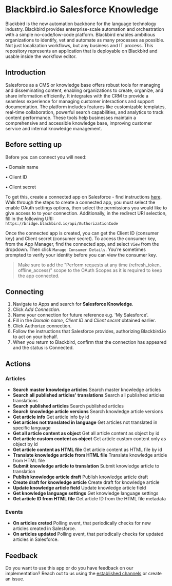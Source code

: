 # Blackbird.io Salesforce Knowledge

Blackbird is the new automation backbone for the language technology industry. Blackbird provides enterprise-scale automation and orchestration with a simple no-code/low-code platform. Blackbird enables ambitious organizations to identify, vet and automate as many processes as possible. Not just localization workflows, but any business and IT process. This repository represents an application that is deployable on Blackbird and usable inside the workflow editor.

## Introduction

<!-- begin docs -->

Salesforce as a CMS or knowledge base offers robust tools for managing and disseminating content, enabling organizations to create, organize, and share information efficiently. It integrates with the CRM to provide a seamless experience for managing customer interactions and support documentation. The platform includes features like customizable templates, real-time collaboration, powerful search capabilities, and analytics to track content performance. These tools help businesses maintain a comprehensive and accessible knowledge base, improving customer service and internal knowledge management.

## Before setting up

Before you can connect you will need:

• Domain name

• Client ID

• Client secret

To get this, create a connected app on Salesforce - find instructions [here](https://help.salesforce.com/s/articleView?id=sf.connected_app_create_api_integration.htm&type=5). Walk through the steps to create a connected app, you must select the enable OAuth settings options, then select the permissions you would like to give access to to your connection. Additionally, in the redirect URI selection, fill in the following URI: `https://bridge.blackbird.io/api/AuthorizationCode`
 
Once the connected app is created, you can get the Client ID (consumer key) and Client secret (consumer secret). To access the consumer key, from the App Manager, find the connected app, and select `View` from the dropdown. Then click `Manage Consumer Details`. You’re sometimes prompted to verify your identity before you can view the consumer key.

> Make sure to add the "Perform requests at any time (refresh_token, offline_access)" scope to the OAuth Scopes as it is required to keep the app connected.

## Connecting

1. Navigate to Apps and search for **Salesforce Knowledge**.
2. Click _Add Connection_.
3. Name your connection for future reference e.g. 'My Salesforce'.
4. Fill in the _Domain name_, _Client ID_ and _Client secret_ obtained earlier.
5. Click Authorize connection.
6. Follow the instructions that Salesforce provides, authorizing Blackbird.io to act on your behalf.
9. When you return to Blackbird, confirm that the connection has appeared and the status is Connected.

## Actions

### Articles

- **Search master knowledge articles** Search master knowledge articles
- **Search all published articles' translations** Search all published articles translations
- **Search published articles** Search published articles
- **Search knowledge article versions** Search knowledge article versions
- **Get article info** Get article info by id
- **Get articles not translated in language** Get articles not translated in specific language
- **Get all article content as object** Get all article content as object by id
- **Get article custom content as object** Get article custom content only as object by id
- **Get article content as HTML file** Get article content as HTML file by id
- **Translate knowledge article from HTML file** Translate knowledge article from HTML file
- **Submit knowledge article to translation** Submit knowledge article to translation
- **Publish knowledge article draft** Publish knowledge article draft
- **Create draft for knowledge article** Create draft for knowledge article
- **Update knowledge article field** Update knowledge article field
- **Get knowledge language settings** Get knowledge language settings
- **Get article ID from HTML file** Get article ID from the HTML file metadata

### Events

- **On articles creted** Polling event, that periodically checks for new articles created in Salesforce.
- **On articles updated** Polling event, that periodically checks for updated articles in Salesforce.

## Feedback

Do you want to use this app or do you have feedback on our implementation? Reach out to us using the [established channels](https://www.blackbird.io/) or create an issue.

<!-- end docs -->
